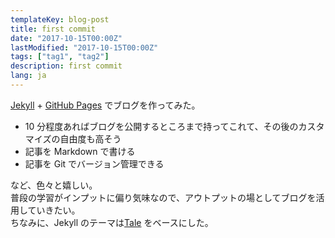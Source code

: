 ```yaml
---
templateKey: blog-post
title: first commit
date: "2017-10-15T00:00Z"
lastModified: "2017-10-15T00:00Z"
tags: ["tag1", "tag2"]
description: first commit
lang: ja
---
```


[Jekyll](https://jekyllrb-ja.github.io/) + [GitHub Pages](https://pages.github.com/) でブログを作ってみた。<br>

- 10 分程度あればブログを公開するところまで持ってこれて、その後のカスタマイズの自由度も高そう
- 記事を Markdown で書ける
- 記事を Git でバージョン管理できる

など、色々と嬉しい。<br>
普段の学習がインプットに偏り気味なので、アウトプットの場としてブログを活用していきたい。<br>
ちなみに、Jekyll のテーマは[Tale](https://github.com/chesterhow/tale/) をベースにした。
